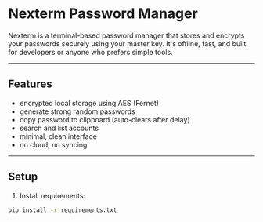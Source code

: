 # Nexterm Password Manager

Nexterm is a terminal-based password manager that stores and encrypts your passwords securely using your master key. It's offline, fast, and built for developers or anyone who prefers simple tools.

---

##  Features

- encrypted local storage using AES (Fernet)
- generate strong random passwords
- copy password to clipboard (auto-clears after delay)
- search and list accounts
- minimal, clean interface
- no cloud, no syncing

---

##  Setup

1. Install requirements:

```bash
pip install -r requirements.txt